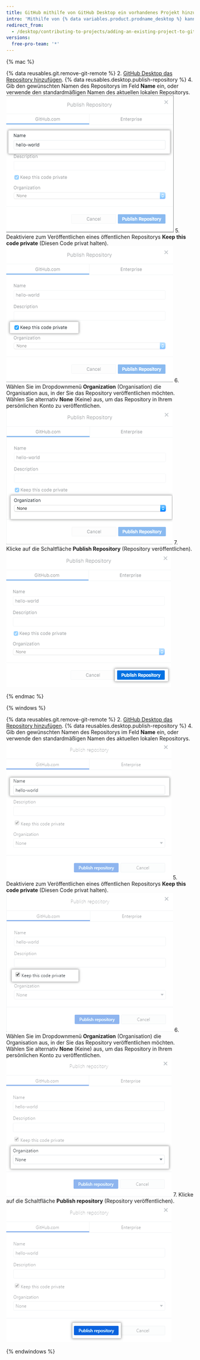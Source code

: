 ```yaml
---
title: GitHub mithilfe von GitHub Desktop ein vorhandenes Projekt hinzufügen
intro: 'Mithilfe von {% data variables.product.prodname_desktop %} kannst Du {% data variables.product.prodname_dotcom %} ein vorhandenes Git-Repository hinzufügen.'
redirect_from:
  - /desktop/contributing-to-projects/adding-an-existing-project-to-github-using-github-desktop
versions:
  free-pro-team: '*'
---
```


{% mac %}

{% data reusables.git.remove-git-remote %}
2. [GitHub Desktop das Repository hinzufügen](/desktop/guides/contributing-to-projects/adding-a-repository-from-your-local-computer-to-github-desktop/).
{% data reusables.desktop.publish-repository %}
4. Gib den gewünschten Namen des Repositorys im Feld **Name** ein, oder verwende den standardmäßigen Namen des aktuellen lokalen Repositorys. ![Das Feld „Name“](/assets/images/help/desktop/publish-repository-name-mac.png)
5. Deaktiviere zum Veröffentlichen eines öffentlichen Repositorys **Keep this code private** (Diesen Code privat halten). ![Kontrollkästchen „Keep this code private“ (Diesen Code privat halten)](/assets/images/help/desktop/publish-repository-private-checkbox-mac.png)
6. Wählen Sie im Dropdownmenü **Organization** (Organisation) die Organisation aus, in der Sie das Repository veröffentlichen möchten. Wählen Sie alternativ **None** (Keine) aus, um das Repository in Ihrem persönlichen Konto zu veröffentlichen. ![Dropdownmenü „Organization“ (Organisation)](/assets/images/help/desktop/publish-repository-org-dropdown-mac.png)
7. Klicke auf die Schaltfläche **Publish Repository** (Repository veröffentlichen). ![Die Schaltfläche „Publish repository“ (Repository veröffentlichen) im Dialogfeld „Publish Repository“ (Repository veröffentlichen)](/assets/images/help/desktop/publish-repository-dialog-button-mac.png)

{% endmac %}

{% windows %}

{% data reusables.git.remove-git-remote %}
2. [GitHub Desktop das Repository hinzufügen](/desktop/guides/contributing-to-projects/adding-a-repository-from-your-local-computer-to-github-desktop/).
{% data reusables.desktop.publish-repository %}
4. Gib den gewünschten Namen des Repositorys im Feld **Name** ein, oder verwende den standardmäßigen Namen des aktuellen lokalen Repositorys. ![Das Feld „Name“](/assets/images/help/desktop/publish-repository-name-win.png)
5. Deaktiviere zum Veröffentlichen eines öffentlichen Repositorys **Keep this code private** (Diesen Code privat halten). ![Kontrollkästchen „Keep this code private“ (Diesen Code privat halten)](/assets/images/help/desktop/publish-repository-private-checkbox-win.png)
6. Wählen Sie im Dropdownmenü **Organization** (Organisation) die Organisation aus, in der Sie das Repository veröffentlichen möchten. Wählen Sie alternativ **None** (Keine) aus, um das Repository in Ihrem persönlichen Konto zu veröffentlichen. ![Dropdownmenü „Organization“ (Organisation)](/assets/images/help/desktop/publish-repository-org-dropdown-win.png)
7. Klicke auf die Schaltfläche **Publish repository** (Repository veröffentlichen). ![Die Schaltfläche „Publish repository“ (Repository veröffentlichen) im Dialogfeld „Publish repository“ (Repository veröffentlichen)](/assets/images/help/desktop/publish-repository-dialog-button-win.png)

{% endwindows %}
